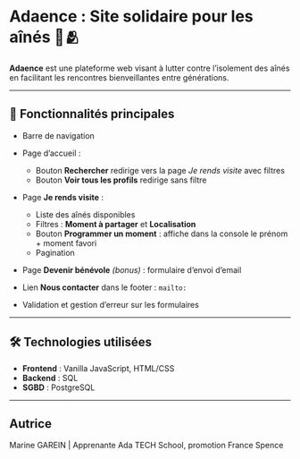 # Adaence : Site solidaire pour les aînés 🧓🫂

**Adaence** est une plateforme web visant à lutter contre l’isolement des aînés en facilitant les rencontres bienveillantes entre générations.

---

## 🚀 Fonctionnalités principales

- Barre de navigation
- Page d’accueil :
    - Bouton **Rechercher** redirige vers la page *Je rends visite* avec filtres
    - Bouton **Voir tous les profils** redirige sans filtre

- Page **Je rends visite** :
  - Liste des aînés disponibles
  - Filtres : **Moment à partager** et **Localisation**
  - Bouton **Programmer un moment** : affiche dans la console le prénom + moment favori
  - Pagination
  
-  Page **Devenir bénévole** *(bonus)* : formulaire d’envoi d’email
-  Lien **Nous contacter** dans le footer : `mailto:`
-  Validation et gestion d’erreur sur les formulaires

---

## 🛠️ Technologies utilisées

- **Frontend** : Vanilla JavaScript, HTML/CSS  
- **Backend** : SQL 
- **SGBD** : PostgreSQL

---

## Autrice 
Marine GAREIN | Apprenante Ada TECH School, promotion France Spence
